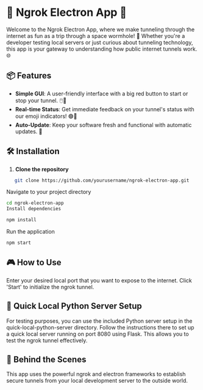 
# 🚀 Ngrok Electron App 🚀

Welcome to the Ngrok Electron App, where we make tunneling through the internet as fun as a trip through a space wormhole! 🌌 Whether you're a developer testing local servers or just curious about tunneling technology, this app is your gateway to understanding how public internet tunnels work. 🌐

## 📦 Features

- **Simple GUI**: A user-friendly interface with a big red button to start or stop your tunnel. 🖱️🎨
- **Real-time Status**: Get immediate feedback on your tunnel's status with our emoji indicators! 🟢🔴
- **Auto-Update**: Keep your software fresh and functional with automatic updates. 🔄

## 🛠️ Installation

1. **Clone the repository**

```bash
   git clone https://github.com/yourusername/ngrok-electron-app.git
```

Navigate to your project directory
```bash
cd ngrok-electron-app
Install dependencies
```

```bash
npm install
```

Run the application
```bash
npm start
```

## 🎮 How to Use
Enter your desired local port that you want to expose to the internet.
Click 'Start' to initialize the ngrok tunnel.

## 🐍 Quick Local Python Server Setup
For testing purposes, you can use the included Python server setup in the quick-local-python-server directory. Follow the instructions there to set up a quick local server running on port 8080 using Flask. This allows you to test the ngrok tunnel effectively.

## 🤖 Behind the Scenes
This app uses the powerful ngrok and electron frameworks to establish secure tunnels from your local development server to the outside world. 
